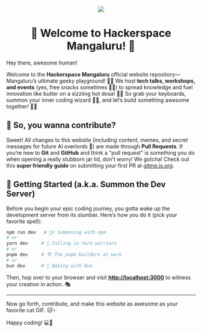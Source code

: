 <p align="center">
<img src="https://hackersmang.org/opengraph-image.jpeg"/>
</p>
<h1 align="center">🎉 Welcome to Hackerspace Mangaluru! 🎉</h1>

Hey there, awesome human!

Welcome to the **Hackerspace Mangaluru** official website repository—Mangaluru’s ultimate geeky playground! 🎉🤓 We host **tech talks, workshops, and events** (yes, free snacks sometimes 🍕👀) to spread knowledge and fuel innovation like butter on a sizzling hot dosa! 🧈🔥 So grab your keyboards, summon your inner coding wizard 🧙‍♂️, and let’s build something awesome together! 🚀😆

## 🤔 So, you wanna contribute?

Sweet! All changes to this website (including content, memes, and secret messages for future AI overlords 🤖) are made through **Pull Requests**. If you’re new to **Git** and **GitHub** and think a "pull request" is something you do when opening a really stubborn jar lid, don’t worry! We gotcha! Check out this **super friendly guide** on submitting your first PR at [gitme.js.org](https://gitme.js.org).

## 🚀 Getting Started (a.k.a. Summon the Dev Server)

Before you begin your epic coding journey, you gotta wake up the development server from its slumber. Here’s how you do it (pick your favorite spell):

```bash
npm run dev   # 🧙‍♂️ Summoning with npm
# or
yarn dev     # 🏹 Calling in Yarn warriors
# or
pnpm dev     # 🏗️ The pnpm builders at work
# or
bun dev      # 🍞 Baking with Bun
```

Then, hop over to your browser and visit [**http://localhost:3000**](http://localhost:3000) to witness your creation in action. 🎭

---

Now go forth, contribute, and make this website as awesome as your favorite cat GIF. 🐱✨

Happy coding! 💻🎉

